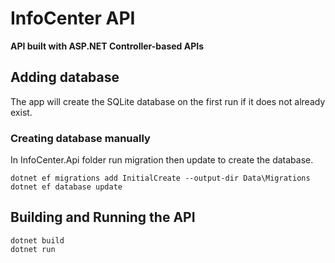 # InfoCenter API
**API built with ASP.NET Controller-based APIs**

## Adding database
The app will create the SQLite database on the first run if it does not already exist.

### Creating database manually
In InfoCenter.Api folder run migration then update to create the database.
```
dotnet ef migrations add InitialCreate --output-dir Data\Migrations
dotnet ef database update
```

## Building and Running the API
```
dotnet build
dotnet run
```